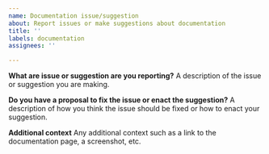 ```yaml
---
name: Documentation issue/suggestion
about: Report issues or make suggestions about documentation
title: ''
labels: documentation
assignees: ''

---
```


**What are issue or suggestion are you reporting?**
A description of the issue or suggestion you are making.

**Do you have a proposal to fix the issue or enact the suggestion?**
A description of how you think the issue should be fixed or how to enact your suggestion.

**Additional context**
Any additional context such as a link to the documentation page, a screenshot, etc.
